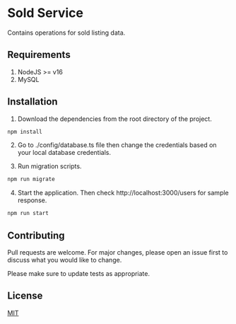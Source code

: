 # Sold Service

Contains operations for sold listing data.

## Requirements

1. NodeJS >= v16
2. MySQL

## Installation

1. Download the dependencies from the root directory of the project.

```bash
npm install
```

2. Go to ./config/database.ts file then change the credentials based on your local database credentials.

3. Run migration scripts.

```bash
npm run migrate
```

4. Start the application. Then check http://localhost:3000/users for sample response.
```bash
npm run start
```

## Contributing
Pull requests are welcome. For major changes, please open an issue first to discuss what you would like to change.

Please make sure to update tests as appropriate.

## License
[MIT](https://choosealicense.com/licenses/mit/)